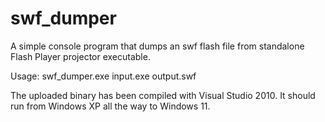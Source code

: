 # swf_dumper
A simple console program that dumps an swf flash file from standalone Flash Player projector executable.

Usage: swf_dumper.exe input.exe output.swf

The uploaded binary has been compiled with Visual Studio 2010. It should run from Windows XP all the way to Windows 11.
